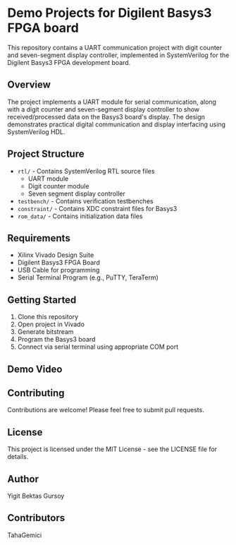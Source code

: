 # Demo Projects for Digilent Basys3 FPGA board 

This repository contains a UART communication project with digit counter and seven-segment display controller, implemented in SystemVerilog for the Digilent Basys3 FPGA development board.

## Overview

The project implements a UART module for serial communication, along with a digit counter and seven-segment display controller to show received/processed data on the Basys3 board's display. The design demonstrates practical digital communication and display interfacing using SystemVerilog HDL.

## Project Structure
- `rtl/` - Contains SystemVerilog RTL source files
  - UART module
  - Digit counter module
  - Seven segment display controller
- `testbench/` - Contains verification testbenches
- `constraint/` - Contains XDC constraint files for Basys3
- `rom_data/` - Contains initialization data files

## Requirements

- Xilinx Vivado Design Suite
- Digilent Basys3 FPGA Board
- USB Cable for programming
- Serial Terminal Program (e.g., PuTTY, TeraTerm)

## Getting Started

1. Clone this repository
2. Open project in Vivado
3. Generate bitstream
4. Program the Basys3 board
5. Connect via serial terminal using appropriate COM port

## Demo Video



## Contributing

Contributions are welcome! Please feel free to submit pull requests.

## License

This project is licensed under the MIT License - see the LICENSE file for details.

## Author

Yigit Bektas Gursoy

## Contributors

TahaGemici